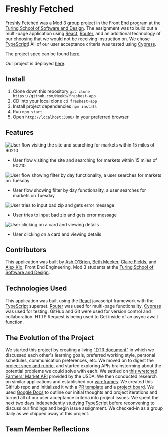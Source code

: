 # Freshly Fetched

Freshly Fetched was a Mod 3 group project in the Front End program at the [Turing School of Software and Design](https://turing.io/). The assignment was to build out a multi-page application using [React](https://reactjs.org/), [Router](https://reactrouter.com/), and an additional technology of our choosing that we would not be receiving instruction on. We chose [TypeScript](https://www.typescriptlang.org/)! All of our user acceptance criteria was tested using [Cypress](https://www.cypress.io/).

The project spec can be found [here](https://frontend.turing.edu/projects/module-3/stretch.html).

Our project is deployed [here](https://freshly-fetched.netlify.app/).

## Install

1. Clone down this repository `git clone https://github.com/Meekb/freshest-app`
2. CD into your local clone `cd freshest-app`
3. Install project dependencies `npm install`
4. Run `npm start`
5. Open `http://localhost:3000/` in your preferred browser

## Features

![User flow visiting the site and searching for markets within 15 miles of 90210](https://user-images.githubusercontent.com/79113236/127939612-74709b8b-4dec-476c-98f4-23c73394f469.gif)
* User flow visiting the site and searching for markets within 15 miles of 90210

![User flow showing filter by day functionality, a user searches for markets on Tuesday](https://user-images.githubusercontent.com/79113236/127939722-d1f77eb6-e378-4a8e-af0a-df88af96ad7c.gif)
* User flow showing filter by day functionality, a user searches for markets on Tuesday

![User tries to input bad zip and gets error message](https://user-images.githubusercontent.com/79113236/127943682-b56b108e-54ec-48f9-b9b6-f24fad164228.gif)
* User tries to input bad zip and gets error message

![User clicking on a card and viewing details](https://user-images.githubusercontent.com/79113236/127943853-a3b85422-3266-4527-ad5c-f0f639bd5253.gif)
* User clicking on a card and viewing details

## Contributors

This application was built by [Ash O'Brien](https://github.com/AshleyOh-bit), [Beth Meeker](https://github.com/Meekb), [Claire Fields](https://github.com/clairefields15), and [Alex Kio](https://github.com/alexmkio/); Front End Engineering, Mod 3 students at the [Turing School of Software and Design](https://turing.io/).

## Technologies Used

This application was built using the [React](https://reactjs.org/) javascript framework with the [TypeScript](https://www.typescriptlang.org/) superset. [Router](https://reactrouter.com/) was used for multi-page functionality. [Cypress](https://www.cypress.io/) was used for testing. GitHub and Git were used for version control and collaboration. HTTP Request is being used to Get inside of an async await function.

## The Evolution of the Project

We started this project by creating a living ["DTR document"](https://docs.google.com/document/d/1D9hS2gDg9vJs3ZqQWIU51EeSJ721vItyTz-j72Za_mU/edit#heading=h.6r7y3guy9gso) in which we discussed each other's learning goals, preferred working style, personal schedules, communication preferences, etc. We moved on to digest the [project spec and rubric](https://frontend.turing.edu/projects/module-3/stretch.html), and started exploring APIs brainstorming about the potential problems we could solve with each. We settled on [this wretched Farmers' Market API](https://search.ams.usda.gov/farmersmarkets/v1/svcdesc.html) provided by the USDA. We then conducted research on similar applications and established our [wireframes](https://miro.com/app/board/o9J_l5OWQ6g=/). We created this GitHub repo and initialized it with a [PR template](https://github.com/Meekb/freshest-app/blob/main/pull_request_template.md) and a [project board](https://github.com/Meekb/freshest-app/projects/1). We used [Google Docs](https://docs.google.com/document/d/18v-D7t7S92gWoUL19NvGLPDcDYorl9NXbdTqHXONo4Q/edit#heading=h.gsvlk44bqe01) to outline our initial thoughts and project iterations and turned all of our user acceptance criteria into project issues. We spent the next two days independently studying [TypeScript](https://www.typescriptlang.org/) before reconvening to discuss our findings and begin issue assignment. We checked-in as a group daily as we chipped away at this project.

## Team Member Reflections

